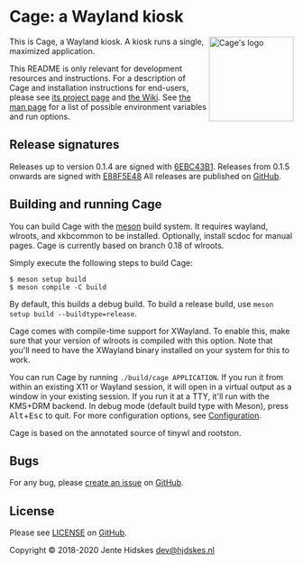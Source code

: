# Cage: a Wayland kiosk

<img src="https://www.hjdskes.nl/img/projects/cage/cage.svg" alt="Cage's logo" width="150px" align="right">

This is Cage, a Wayland kiosk. A kiosk runs a single, maximized
application.

This README is only relevant for development resources and instructions. For a
description of Cage and installation instructions for end-users, please see
[its project page](https://www.hjdskes.nl/projects/cage) and [the
Wiki](https://github.com/cage-kiosk/cage/wiki/).
See [the man page](./cage.1.scd) for a list of possible environment variables and run options.

## Release signatures

Releases up to version 0.1.4 are signed with [6EBC43B1](http://keys.gnupg.net/pks/lookup?op=vindex&fingerprint=on&search=0x37C445296EBC43B1). Releases from 0.1.5 onwards are signed with
[E88F5E48](https://keys.openpgp.org/search?q=34FF9526CFEF0E97A340E2E40FDE7BE0E88F5E48)
All releases are published on [GitHub](https://github.com/cage-kiosk/cage/releases).

## Building and running Cage

You can build Cage with the [meson](https://mesonbuild.com/) build system. It
requires wayland, wlroots, and xkbcommon to be installed. Optionally, install
scdoc for manual pages. Cage is currently based on branch 0.18 of wlroots.

Simply execute the following steps to build Cage:

```
$ meson setup build
$ meson compile -C build
```

By default, this builds a debug build. To build a release build, use `meson
setup build --buildtype=release`.

Cage comes with compile-time support for XWayland. To enable this, make sure
that your version of wlroots is compiled with this option. Note that you'll
need to have the XWayland binary installed on your system for this to work.

You can run Cage by running `./build/cage APPLICATION`. If you run it from
within an existing X11 or Wayland session, it will open in a virtual output as
a window in your existing session. If you run it at a TTY, it'll run with the
KMS+DRM backend. In debug mode (default build type with Meson), press
<kbd>Alt</kbd>+<kbd>Esc</kbd> to quit. For more configuration options, see
[Configuration](https://github.com/cage-kiosk/cage/wiki/Configuration).

Cage is based on the annotated source of tinywl and rootston.

## Bugs

For any bug, please [create an
issue](https://github.com/cage-kiosk/cage/issues/new) on
[GitHub](https://github.com/cage-kiosk/cage).

## License

Please see
[LICENSE](https://github.com/cage-kiosk/cage/blob/master/LICENSE) on
[GitHub](https://github.com/cage-kiosk/cage).

Copyright © 2018-2020 Jente Hidskes <dev@hjdskes.nl>
